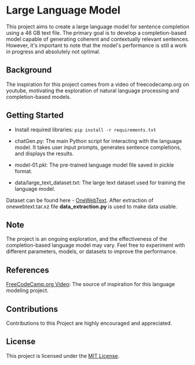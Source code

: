 # Large Language Model

This project aims to create a large language model for sentence completion using a 46 GB text file. The primary goal is to develop a completion-based model capable of generating coherent and contextually relevant sentences. However, it's important to note that the model's performance is still a work in progress and absolutely not optimal.

## Background

The inspiration for this project comes from a video of freecodecamp.org on youtube, motivating the exploration of natural language processing and completion-based models.

## Getting Started

- Install required libraries: ```pip install -r requirements.txt```

- chatGen.py: The main Python script for interacting with the language model. It takes user input prompts, generates sentence completions, and displays the results.

- model-01.pkl: The pre-trained language model file saved in pickle format.

- data/large_text_dataset.txt: The large text dataset used for training the language model.

Dataset can be found here - [OneWebText](https://skylion007.github.io/OpenWebTextCorpus/).
After extraction of onewebtext.tar.xz file **data_extraction.py** is used to make data usable.

## Note

The project is an ongoing exploration, and the effectiveness of the completion-based language model may vary. Feel free to experiment with different parameters, models, or datasets to improve the performance.

## References

[FreeCodeCamp.org Video](https://www.youtube.com/watch?v=UU1WVnMk4E8): The source of inspiration for this language modeling project.

## Contributions

Contributions to this Project are highly encouraged and appreciated.

## License

This project is licensed under the [MIT License](https://www.mit.edu/~amini/LICENSE.md).
